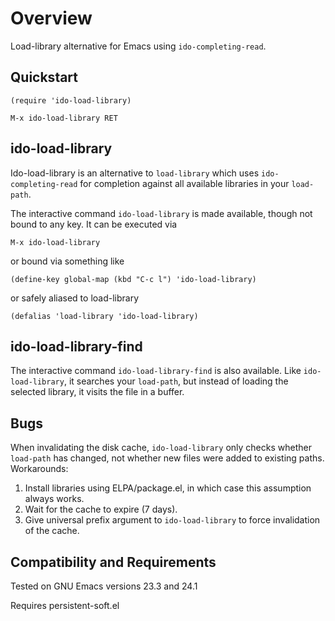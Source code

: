 Overview
========

Load-library alternative for Emacs using `ido-completing-read`.

Quickstart
----------

	(require 'ido-load-library)

	M-x ido-load-library RET

ido-load-library
----------------

Ido-load-library is an alternative to `load-library` which uses
`ido-completing-read` for completion against all available
libraries in your `load-path`.

The interactive command `ido-load-library` is made available,
though not bound to any key.  It can be executed via

	M-x ido-load-library

or bound via something like

	(define-key global-map (kbd "C-c l") 'ido-load-library)

or safely aliased to load-library

	(defalias 'load-library 'ido-load-library)

ido-load-library-find
---------------------

The interactive command `ido-load-library-find` is also
available.  Like `ido-load-library`, it searches your
`load-path`, but instead of loading the selected library,
it visits the file in a buffer.

Bugs
----

When invalidating the disk cache, `ido-load-library` only checks
whether `load-path` has changed, not whether new files were added
to existing paths.  Workarounds:

1.  Install libraries using ELPA/package.el, in which case this
    assumption always works.
2.  Wait for the cache to expire (7 days).
3.  Give universal prefix argument to `ido-load-library`
    to force invalidation of the cache.

Compatibility and Requirements
------------------------------

Tested on GNU Emacs versions 23.3 and 24.1

Requires persistent-soft.el
